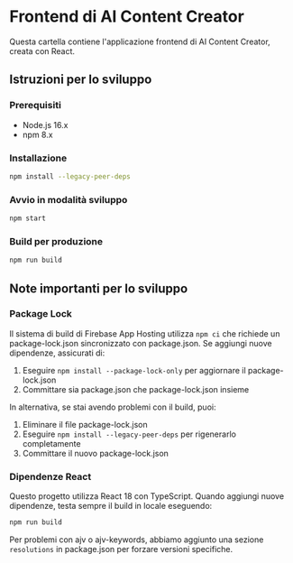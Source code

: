 # Frontend di AI Content Creator

Questa cartella contiene l'applicazione frontend di AI Content Creator, creata con React.

## Istruzioni per lo sviluppo

### Prerequisiti
- Node.js 16.x
- npm 8.x

### Installazione
```bash
npm install --legacy-peer-deps
```

### Avvio in modalità sviluppo
```bash
npm start
```

### Build per produzione
```bash
npm run build
```

## Note importanti per lo sviluppo

### Package Lock
Il sistema di build di Firebase App Hosting utilizza `npm ci` che richiede un package-lock.json sincronizzato con package.json. Se aggiungi nuove dipendenze, assicurati di:

1. Eseguire `npm install --package-lock-only` per aggiornare il package-lock.json
2. Committare sia package.json che package-lock.json insieme

In alternativa, se stai avendo problemi con il build, puoi:

1. Eliminare il file package-lock.json
2. Eseguire `npm install --legacy-peer-deps` per rigenerarlo completamente
3. Committare il nuovo package-lock.json

### Dipendenze React
Questo progetto utilizza React 18 con TypeScript. Quando aggiungi nuove dipendenze, testa sempre il build in locale eseguendo:

```bash
npm run build
```

Per problemi con ajv o ajv-keywords, abbiamo aggiunto una sezione `resolutions` in package.json per forzare versioni specifiche.
